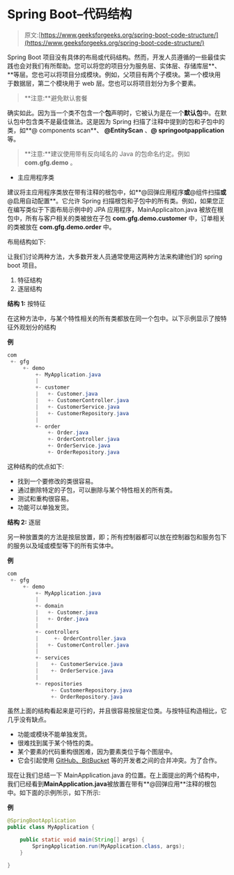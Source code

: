 # Spring Boot–代码结构

> 原文:[https://www.geeksforgeeks.org/spring-boot-code-structure/](https://www.geeksforgeeks.org/spring-boot-code-structure/)

Spring Boot 项目没有具体的布局或代码结构。然而，开发人员遵循的一些最佳实践也会对我们有所帮助。您可以将您的项目分为服务层、实体层、存储库层**、**等层。您也可以将项目分成模块。例如，父项目有两个子模块。第一个模块用于数据层，第二个模块用于 web 层。您也可以将项目划分为多个要素。

> **注意:**避免默认套餐

确实如此。因为当一个类不包含一个**包**声明时，它被认为是在一个**默认包**中。在默认包中包含类不是最佳做法。这是因为 Spring 扫描了注释中提到的包和子包中的类，如**@ components scan**、 **@EntityScan** 、**@ springootpapplication**等。

> **注意:**建议使用带有反向域名的 Java 的包命名约定。例如 **com.gfg.demo** 。

*   主应用程序类

建议将主应用程序类放在带有注释的根包中，如**@回弹应用程序**或**@组件扫描**或**@启用自动配置**。它允许 Spring 扫描根包和子包中的所有类。例如，如果您正在编写类似于下面布局示例中的 JPA 应用程序，MainApplicaiton.java 被放在根包中，所有与客户相关的类被放在子包 **com.gfg.demo.customer** 中，订单相关的类被放在 **com.gfg.demo.order** 中。

布局结构如下:

让我们讨论两种方法，大多数开发人员通常使用这两种方法来构建他们的 spring boot 项目。

1.  特征结构
2.  逐层结构

**结构 1:** 按特征

在这种方法中，与某个特性相关的所有类都放在同一个包中。以下示例显示了按特征外观划分的结构

**例**

```java
com
 +- gfg
     +- demo
         +- MyApplication.java
         |
         +- customer
         |   +- Customer.java
         |   +- CustomerController.java
         |   +- CustomerService.java
         |   +- CustomerRepository.java
         |
         +- order
             +- Order.java
             +- OrderController.java
             +- OrderService.java
             +- OrderRepository.java
```

这种结构的优点如下:

*   找到一个要修改的类很容易。
*   通过删除特定的子包，可以删除与某个特性相关的所有类。
*   测试和重构很容易。
*   功能可以单独发货。

**结构 2:** 逐层

另一种放置类的方法是按层放置，即；所有控制器都可以放在控制器包和服务包下的服务以及域或模型等下的所有实体中。

**例**

```java
com
 +- gfg
     +- demo
         +- MyApplication.java
         |
         +- domain
         |   +- Customer.java
         |   +- Order.java
         |
         +- controllers
         |     +- OrderController.java
         |   +- CustomerController.java
         |
         +- services
         |    +- CustomerService.java
         |    +- OrderService.java
         |
         +- repositories
              +- CustomerRepository.java
              +- OrderRepository.java    
```

虽然上面的结构看起来是可行的，并且很容易按层定位类。与按特征构造相比，它几乎没有缺点。

*   功能或模块不能单独发货。
*   很难找到属于某个特性的类。
*   某个要素的代码重构很困难，因为要素类位于每个图层中。
*   它会引起使用 [GitHub、BitBucket](https://www.geeksforgeeks.org/difference-between-bitbucket-and-github/) 等的开发者之间的合并冲突。为了合作。

现在让我们总结一下 MainApplication.java 的位置。在上面提出的两个结构中，我们已经看到**MainApplication.java**被放置在带有**@回弹应用**注释的根包中。如下面的示例所示，如下所示:

**例**

```java
@SpringBootApplication
public class MyApplication {

    public static void main(String[] args) {
        SpringApplication.run(MyApplication.class, args);
    }

}
```